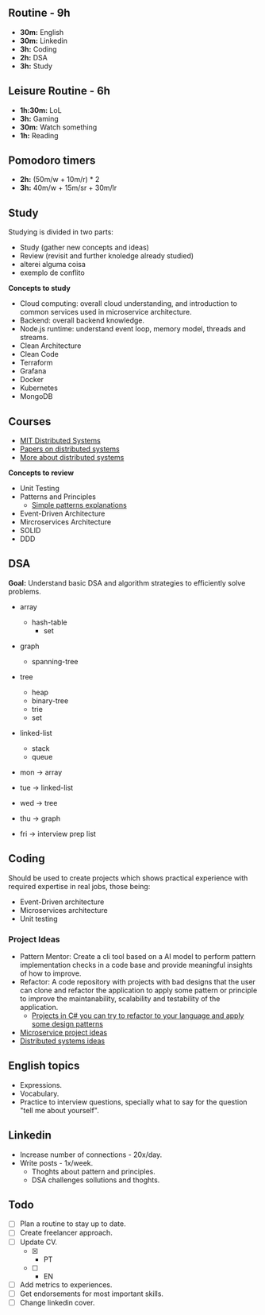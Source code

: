 ## Routine - 9h
- **30m:** English
- **30m:** Linkedin
- **3h:** Coding
- **2h:** DSA
- **3h:** Study

## Leisure Routine - 6h
- **1h:30m:** LoL
- **3h:** Gaming
- **30m:** Watch something
- **1h:** Reading

## Pomodoro timers
- **2h:** (50m/w + 10m/r) * 2
- **3h:** 40m/w + 15m/sr + 30m/lr

## Study
Studying is divided in two parts:
- Study (gather new concepts and ideas)
- Review (revisit and further knoledge already studied)
- alterei alguma coisa
- exemplo de conflito

  
**Concepts to study**
- Cloud computing: overall cloud understanding, and introduction to common 
  services used in microservice architecture.
- Backend: overall backend knowledge.
- Node.js runtime: understand event loop, memory model, threads and 
  streams.
- Clean Architecture
- Clean Code
- Terraform
- Grafana
- Docker
- Kubernetes
- MongoDB

## Courses
- [MIT Distributed Systems](https://pdos.csail.mit.edu/6.824/)
- [Papers on distributed systems](https://github.com/theanalyst/awesome-distributed-systems)
- [More about distributed systems](https://github.com/binhnguyennus/awesome-scalability)
  
**Concepts to review**
- Unit Testing
- Patterns and Principles
  - [Simple patterns explanations](https://github.com/kamranahmedse/design-patterns-for-humans)
- Event-Driven Architecture
- Mircroservices Architecture
- SOLID
- DDD

## DSA
**Goal:** Understand basic DSA and algorithm strategies to efficiently 
solve problems.

- array
  - hash-table
    - set
- graph
  - spanning-tree
- tree
  - heap
  - binary-tree
  - trie
  - set
- linked-list
  - stack
  - queue

- mon -> array
- tue -> linked-list
- wed -> tree
- thu -> graph
- fri -> interview prep list

## Coding
Should be used to create projects which shows practical experience with 
required expertise in real jobs, those being:
- Event-Driven architecture
- Microservices architecture
- Unit testing

### Project Ideas
- Pattern Mentor: Create a cli tool based on a AI model to perform pattern 
  implementation checks in a code base and provide meaningful insights of 
  how to improve.
- Refactor: A code repository with projects with bad designs that the user 
  can clone and refactor the application to apply some pattern or principle
  to improve the maintanability, scalability and testability of the 
  application.
  - [Projects in C# you can try to refactor to your language and apply some design patterns](https://github.com/dodyg/practical-aspnetcore)
- [Microservice project ideas](https://github.com/mjebrahimi/Awesome-Microservices-DotNet?tab=readme-ov-file#sample-projects)
- [Distributed systems ideas](https://github.com/roma-glushko/awesome-distributed-system-projects)

## English topics
- Expressions.
- Vocabulary.
- Practice to interview questions, specially what to say for the question 
  "tell me about yourself".

## Linkedin
- Increase number of connections - 20x/day.
- Write posts - 1x/week.
  - Thoghts about pattern and principles.
  - DSA challenges sollutions and thoghts.
   
## Todo
- [ ] Plan a routine to stay up to date.
- [ ] Create freelancer approach.
- [ ] Update CV.
   - [x] - PT
   - [ ] - EN
- [ ] Add metrics to experiences.
- [ ] Get endorsements for most important skills.
- [ ] Change linkedin cover.
